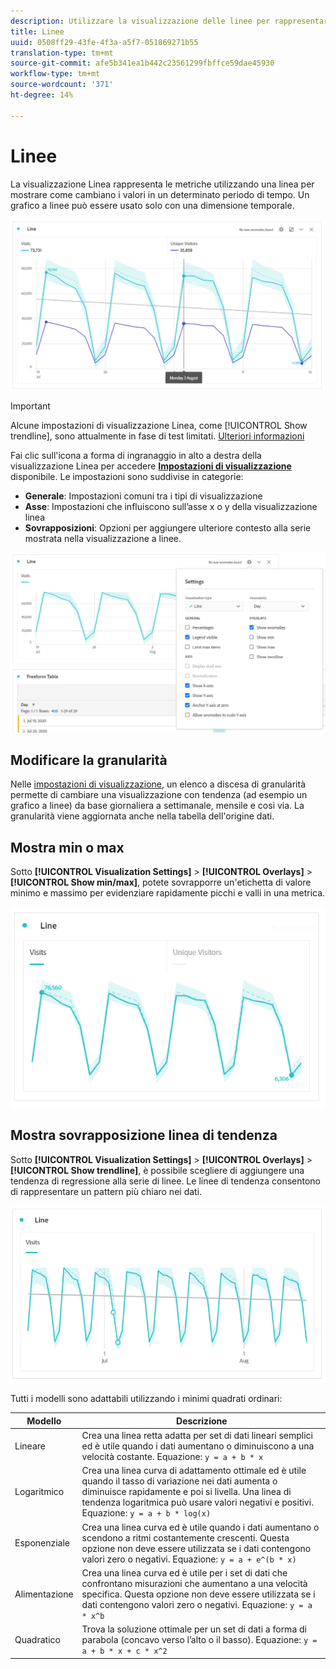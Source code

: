 ```yaml
---
description: Utilizzare la visualizzazione delle linee per rappresentare set di dati con tendenze (basati sul tempo)
title: Linee
uuid: 0508ff29-43fe-4f3a-a5f7-051869271b55
translation-type: tm+mt
source-git-commit: afe5b341ea1b442c23561299fbffce59dae45930
workflow-type: tm+mt
source-wordcount: '371'
ht-degree: 14%

---
```



# Linee

La visualizzazione Linea rappresenta le metriche utilizzando una linea per mostrare come cambiano i valori in un determinato periodo di tempo. Un grafico a linee può essere usato solo con una dimensione temporale.

![Visualizzazione linee](assets/line-viz.png)

>[!IMPORTANT]
>
>Alcune impostazioni di visualizzazione Linea, come [!UICONTROL Show trendline], sono attualmente in fase di test limitati. [Ulteriori informazioni](https://docs.adobe.com/content/help/it-IT/analytics/landing/an-releases.html)

Fai clic sull&#39;icona a forma di ingranaggio in alto a destra della visualizzazione Linea per accedere [**Impostazioni di visualizzazione**](freeform-analysis-visualizations.md) disponibile. Le impostazioni sono suddivise in categorie:

* **Generale**: Impostazioni comuni tra i tipi di visualizzazione
* **Asse**: Impostazioni che influiscono sull’asse x o y della visualizzazione linea
* **Sovrapposizioni**: Opzioni per aggiungere ulteriore contesto alla serie mostrata nella visualizzazione a linee.

![Impostazioni visualizzazione](assets/viz-settings-modal.png)

## Modificare la granularità

Nelle [impostazioni di visualizzazione](freeform-analysis-visualizations.md), un elenco a discesa di granularità permette di cambiare una visualizzazione con tendenza (ad esempio un grafico a linee) da base giornaliera a settimanale, mensile e così via. La granularità viene aggiornata anche nella tabella dell&#39;origine dati.

## Mostra min o max

Sotto **[!UICONTROL Visualization Settings]** > **[!UICONTROL Overlays]** > **[!UICONTROL Show min/max]**, potete sovrapporre un&#39;etichetta di valore minimo e massimo per evidenziare rapidamente picchi e valli in una metrica.

![Mostra min/max](assets/min-max-labels.png)

## Mostra sovrapposizione linea di tendenza

Sotto **[!UICONTROL Visualization Settings]** > **[!UICONTROL Overlays]** > **[!UICONTROL Show trendline]**, è possibile scegliere di aggiungere una tendenza di regressione alla serie di linee. Le linee di tendenza consentono di rappresentare un pattern più chiaro nei dati.

![Linea di tendenza lineare](assets/show-linear-trendline.png)

Tutti i modelli sono adattabili utilizzando i minimi quadrati ordinari:

| Modello | Descrizione |
|---|---|
| Lineare | Crea una linea retta adatta per set di dati lineari semplici ed è utile quando i dati aumentano o diminuiscono a una velocità costante. Equazione: `y = a + b * x` |
| Logaritmico | Crea una linea curva di adattamento ottimale ed è utile quando il tasso di variazione nei dati aumenta o diminuisce rapidamente e poi si livella. Una linea di tendenza logaritmica può usare valori negativi e positivi. Equazione: `y = a + b * log(x)` |
| Esponenziale | Crea una linea curva ed è utile quando i dati aumentano o scendono a ritmi costantemente crescenti. Questa opzione non deve essere utilizzata se i dati contengono valori zero o negativi. Equazione: `y = a + e^(b * x)` |
| Alimentazione | Crea una linea curva ed è utile per i set di dati che confrontano misurazioni che aumentano a una velocità specifica. Questa opzione non deve essere utilizzata se i dati contengono valori zero o negativi. Equazione: `y = a * x^b` |
| Quadratico | Trova la soluzione ottimale per un set di dati a forma di parabola (concavo verso l’alto o il basso). Equazione: `y = a + b * x + c * x^2` |
